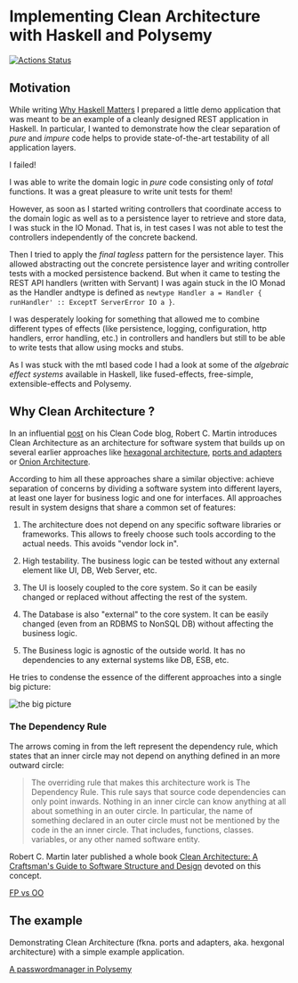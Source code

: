 # Implementing Clean Architecture with Haskell and Polysemy

[![Actions Status](https://github.com/thma/RestaurantReservation/workflows/Haskell%20CI/badge.svg)](https://github.com/thma/RestaurantReservation/actions)

## Motivation

While writing [Why Haskell Matters](https://github.com/thma/WhyHaskellMatters#readme) I prepared a little 
demo application that was meant to be an example of a cleanly designed REST application in Haskell. 
In particular, I wanted to demonstrate how the clear separation of *pure* and *impure* code helps to
provide state-of-the-art testability of all application layers.

I failed! 

I was able to write the domain logic in *pure* code consisting only of *total* functions. 
It was a great pleasure to write unit tests for them!

However, as soon as I started writing controllers that coordinate
access to the domain logic as well as to a persistence layer to retrieve and store data, I was stuck in the IO Monad.
That is, in test cases I was not able to test the controllers independently of the concrete backend.

Then I tried to apply the *final tagless* pattern for the persistence layer. This allowed abstracting out the concrete 
persistence layer and writing controller tests with a mocked persistence backend.
But when it came to testing the REST API handlers (written with Servant) I was again stuck in the IO Monad as the Handler andtype is defined as 
`newtype Handler a = Handler { runHandler' :: ExceptT ServerError IO a }`.

I was desperately looking for something that allowed me to combine different types of effects 
(like persistence, logging, configuration, http handlers, error handling, etc.) in controllers and handlers but still to be able to
write tests that allow using mocks and stubs.

As I was stuck with the mtl based code I had a look at some of the *algebraic effect systems* available in Haskell, like 
fused-effects, free-simple, extensible-effects and Polysemy. 



## Why Clean Architecture ?

In an influential [post](https://blog.cleancoder.com/uncle-bob/2012/08/13/the-clean-architecture.html) on his
Clean Code blog, Robert C. Martin introduces Clean Architecture as an architecture for software system that builds up on 
several earlier approaches like [hexagonal architecture](https://en.wikipedia.org/wiki/Hexagonal_architecture_(software)),
[ports and adapters](https://en.wikipedia.org/wiki/Hexagonal_architecture_(software)) or [Onion Architecture](https://jeffreypalermo.com/2008/07/the-onion-architecture-part-1/).

According to him all these approaches share a similar objective: achieve separation of concerns by dividing a software system into different layers,
at least one layer for business logic and one for interfaces. All approaches result in system designs that share a common set of features:

1. The architecture does not depend on any specific software libraries or frameworks. This allows to freely choose such tools
according to the actual needs. This avoids "vendor lock in".

2. High testability. The business logic can be tested without any external element like UI, DB, Web Server, etc.

3. The UI is loosely coupled to the core system. So it can be easily changed or replaced without affecting the rest of the system.

4. The Database is also "external" to the core system. It can be easily changed (even from an RDBMS to NonSQL DB) without affecting the business logic.

5. The Business logic is agnostic of the outside world. It has no dependencies to any external systems like DB, ESB, etc.
 
He tries to condense the essence of the different approaches into a single big picture:

![the big picture](https://blog.cleancoder.com/uncle-bob/images/2012-08-13-the-clean-architecture/CleanArchitecture.jpg) 
 
 ### The Dependency Rule
 
The arrows coming in from the left represent the dependency rule, which states that
an inner circle may not depend on anything defined in an more outward circle:
 
> The overriding rule that makes this architecture work is The Dependency Rule. This rule says that source code 
> dependencies can only point inwards. Nothing in an inner circle can know anything at all about something in an outer 
> circle. In particular, the name of something declared in an outer circle must not be mentioned by the code in the an 
> inner circle. That includes, functions, classes. variables, or any other named software entity.
 

Robert C. Martin later published a whole book [Clean Architecture: A Craftsman's Guide to Software Structure and Design](https://www.amazon.com/Clean-Architecture-Craftsmans-Software-Structure/dp/0134494164) 
devoted on this concept.

[FP vs OO](http://blog.cleancoder.com/uncle-bob/2018/04/13/FPvsOO.html)



## The example



Demonstrating Clean Architecture (fkna. ports and adapters, aka. hexgonal architecture) with a simple example application.


[A passwordmanager in Polysemy](https://haskell-explained.gitlab.io/blog/posts/2019/07/31/polysemy-is-cool-part-2/index.html)


